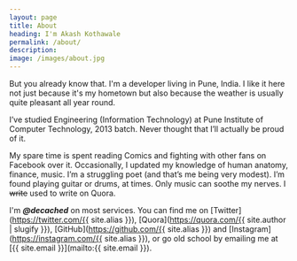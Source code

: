 ```yaml
---
layout: page 
title: About
heading: I'm Akash Kothawale
permalink: /about/
description:
image: /images/about.jpg
---
```


But you already know that. I'm a developer living in Pune, India. I like it here
not just because it's my hometown but also because the weather is usually quite
pleasant all year round.

I’ve studied Engineering (Information Technology) at Pune Institute of Computer
Technology, 2013 batch. Never thought that I’ll actually be proud of it. 

My spare time is spent reading Comics and fighting with other fans on Facebook
over it. Occasionally, I updated my knowledge of human anatomy, finance, music.
I’m a struggling poet (and that’s me being very modest). I’m found playing
guitar or drums, at times. Only music can soothe my nerves. I <s>write</s> used
to write on Quora.

I'm ***@decached*** on most services. You can find me on [Twitter](https://twitter.com/{{ site.alias }}), [Quora](https://quora.com/{{ site.author | slugify }}), [GitHub](https://github.com/{{ site.alias }}) and [Instagram](https://instagram.com/{{ site.alias }}), or go old school by emailing me at [{{ site.email }}](mailto:{{ site.email }}).
